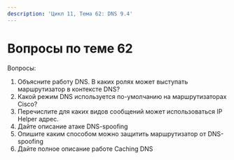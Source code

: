 ```yaml
---
description: 'Цикл 11, Тема 62: DNS 9.4'
---
```


# Вопросы по теме 62

Вопросы:

1. Объясните работу DNS. В каких ролях может выступать маршрутизатор в контексте DNS?
2. Какой режим DNS используется по-умолчанию на маршрутизаторах Cisco?
3. Перечислите для каких видов сообщений может использоваться IP Helper адрес.
4. Дайте описание атаке DNS-spoofing
5. Опишите каким способом можно защитить маршрутизатор от DNS-spoofing
6. Дайте полное описание работе Caching DNS

